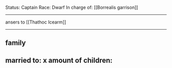 Status: Captain
Race: Dwarf
In charge of: [[Borrealis garrison]]

---

ansers to [[Thathoc Icearm]]

---

## family

married to:
x amount of children:
- 